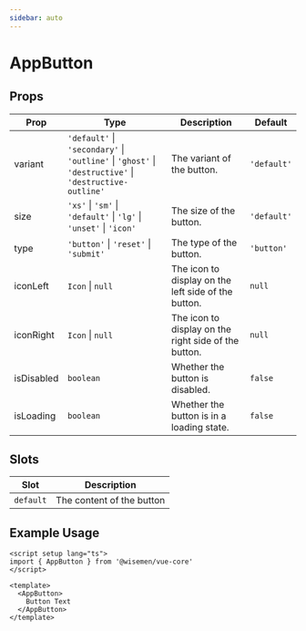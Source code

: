 ```yaml
---
sidebar: auto
---
```

<script setup>
import AppButtonPlayground from './AppButtonPlayground.vue'
</script>


# AppButton

<AppButtonPlayground />



## Props

| Prop       | Type                                                                                                   | Description                                          | Default     |
| ---------- | ------------------------------------------------------------------------------------------------------ | ---------------------------------------------------- | ----------- |
| variant    | `'default'` \| `'secondary'` \| `'outline'` \| `'ghost'` \| `'destructive'` \| `'destructive-outline'` | The variant of the button.                           | `'default'` |
| size       | `'xs'` \|  `'sm'` \| `'default'` \| `'lg'`  \|  `'unset'`  \|  `'icon'`                                | The size of the button.                              | `'default'` |
| type       | `'button'` \| `'reset'` \| `'submit'`                                                                  | The type of the button.                              | `'button'`  |
| iconLeft   | `Icon` \| `null`                                                                                       | The icon to display on the left side of the button.  | `null`      |
| iconRight  | `Icon` \| `null`                                                                                       | The icon to display on the right side of the button. | `null`      |
| isDisabled | `boolean`                                                                                              | Whether the button is disabled.                      | `false`     |
| isLoading  | `boolean`                                                                                              | Whether the button is in a loading state.            | `false`     |



## Slots

| Slot      | Description               |
| --------- | ------------------------- |
| `default` | The content of the button |

## Example Usage

```vue
<script setup lang="ts">
import { AppButton } from '@wisemen/vue-core'
</script>
  
<template>
  <AppButton>
    Button Text
  </AppButton>
</template>
